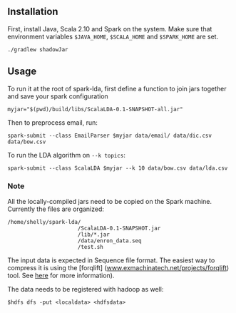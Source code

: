 

## Installation

First, install Java, Scala 2.10 and Spark on the system. Make sure that environment variables `$JAVA_HOME`, `$SCALA_HOME` and `$SPARK_HOME` are set.

```shell
./gradlew shadowJar
```

## Usage

To run it at the root of spark-lda, first define a function to join jars together and save your spark configuration
```shell
myjar="$(pwd)/build/libs/ScalaLDA-0.1-SNAPSHOT-all.jar"
```

Then to preprocess email, run:
```shell
spark-submit --class EmailParser $myjar data/email/ data/dic.csv data/bow.csv
```

To run the LDA algorithm on `--k topics`:
```shell
spark-submit --class ScalaLDA $myjar --k 10 data/bow.csv data/lda.csv
```
### Note
All the locally-compiled jars need to be copied on the Spark machine. Currently the files are organized:
```shell
/home/shelly/spark-lda/
                      /ScalaLDA-0.1-SNAPSHOT.jar
                      /lib/*.jar
                      /data/enron_data.seq
                      /test.sh
```
The input data is expected in Sequence file format. The easiest way to compress it is using the
[forqlift] (www.exmachinatech.net/projects/forqlift) tool. See [here](https://github.com/nlesc-sherlock/analyzing-corpora#step-1---the-original-data) for more information).


The data needs to be registered with hadoop as well:
```shell
$hdfs dfs -put <localdata> <hdfsdata>
```


